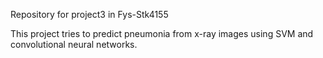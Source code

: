 Repository for project3 in Fys-Stk4155

This project tries to predict pneumonia from x-ray images using SVM and convolutional neural networks.
